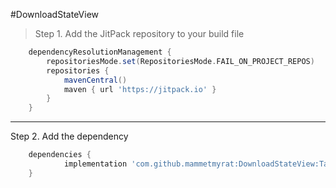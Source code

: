 #DownloadStateView

>Step 1. Add the JitPack repository to your build file

```gradle
	dependencyResolutionManagement {
		repositoriesMode.set(RepositoriesMode.FAIL_ON_PROJECT_REPOS)
		repositories {
			mavenCentral()
			maven { url 'https://jitpack.io' }
		}
	}

`````
-------
Step 2. Add the dependency
```gradle
	dependencies {
	        implementation 'com.github.mammetmyrat:DownloadStateView:Tag'
	}

